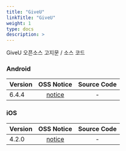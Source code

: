 ```yaml
---
title: "GiveU"
linkTitle: "GiveU"
weight: 1
type: docs
description: >
---
```


GiveU 오픈소스 고지문 / 소스 코드

### Android

| Version | OSS Notice | Source Code |
|---|:---:|:---:|
| 6.4.4 | [notice](https://opensource.sktelecom.com/compliance_artifacts/giveu/android/6.4.4/GiveU_android_6.4.4_OSS_Notice.htm)  | - |

### iOS

| Version | OSS Notice | Source Code |
|---|:---:|:---:|
| 4.2.0 | [notice](https://opensource.sktelecom.com/compliance_artifacts/giveu/ios/4.2.0/GiveU_iOS_4.2.0_OSS_Notice.htm)  | - |
